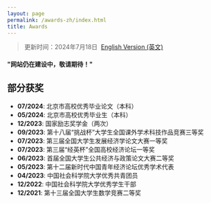 ```yaml
---
layout: page
permalink: /awards-zh/index.html
title: Awards
---
```


> 更新时间：2024年7月18日&nbsp;  [English Version (英文)](https://yapengf.com/awards/)

#### "网站仍在建设中，敬请期待！"

## 部分获奖

- **07/2024**: 北京市高校优秀毕业论文（本科）
- **05/2024**: 北京市高校优秀毕业生（本科）
- **12/2023**: 国家励志奖学金（两次）
- **09/2023**: 第十八届“挑战杯”大学生全国课外学术科技作品竞赛三等奖
- **07/2023**: 第三届全国大学生发展经济学论文大赛一等奖
- **07/2023**: 第三届“经英杯”全国高校经济论坛一等奖
- **06/2023**: 首届全国大学生公共经济与政策论文大赛二等奖
- **05/2023**: 第十二届新时代中国青年经济论坛优秀学术代表
- **04/2023**: 中国社会科学院大学优秀共青团员
- **12/2022**: 中国社会科学院大学优秀学生干部
- **12/2021**: 第十三届全国大学生数学竞赛二等奖
